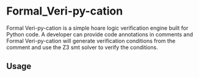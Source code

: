 # Formal_Veri-py-cation
Formal Veri-py-cation is a simple hoare logic verification engine built for Python code. A developer can provide code annotations in comments and Formal Veri-py-cation will generate verification conditions from the comment and use the Z3 smt solver to verify the conditions. 
## Usage
